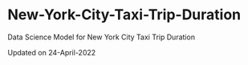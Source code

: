 # New-York-City-Taxi-Trip-Duration
Data Science Model for New York City Taxi Trip Duration 

Updated on 24-April-2022
